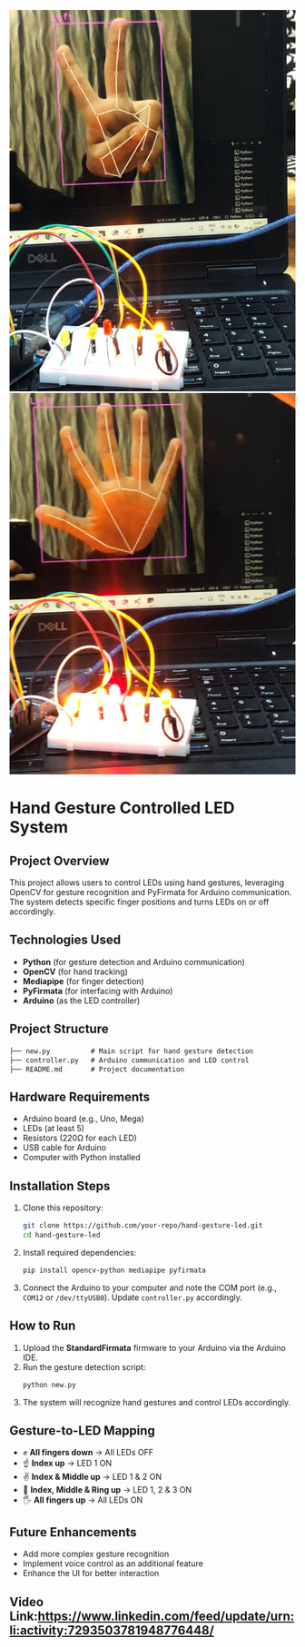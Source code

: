 ![Alt Text](https://github.com/meghawadhwani20/Hand-Gesture-LEDs-using-Arduino/blob/main/img1.jpg)
![Alt Text](https://github.com/meghawadhwani20/Hand-Gesture-LEDs-using-Arduino/blob/main/img3.jpg)
# Hand Gesture Controlled LED System

##  Project Overview
This project allows users to control LEDs using hand gestures, leveraging OpenCV for gesture recognition and PyFirmata for Arduino communication. The system detects specific finger positions and turns LEDs on or off accordingly.

##  Technologies Used
- **Python** (for gesture detection and Arduino communication)
- **OpenCV** (for hand tracking)
- **Mediapipe** (for finger detection)
- **PyFirmata** (for interfacing with Arduino)
- **Arduino** (as the LED controller)

##  Project Structure
```
├── new.py          # Main script for hand gesture detection
├── controller.py   # Arduino communication and LED control
├── README.md       # Project documentation
```

##  Hardware Requirements
- Arduino board (e.g., Uno, Mega)
- LEDs (at least 5)
- Resistors (220Ω for each LED)
- USB cable for Arduino
- Computer with Python installed

##  Installation Steps
1. Clone this repository:
   ```bash
   git clone https://github.com/your-repo/hand-gesture-led.git
   cd hand-gesture-led
   ```
2. Install required dependencies:
   ```bash
   pip install opencv-python mediapipe pyfirmata
   ```
3. Connect the Arduino to your computer and note the COM port (e.g., `COM12` or `/dev/ttyUSB0`). Update `controller.py` accordingly.

##  How to Run
1. Upload the **StandardFirmata** firmware to your Arduino via the Arduino IDE.
2. Run the gesture detection script:
   ```bash
   python new.py
   ```
3. The system will recognize hand gestures and control LEDs accordingly.

##  Gesture-to-LED Mapping
- ✊ **All fingers down** → All LEDs OFF
- ☝ **Index up** → LED 1 ON
- ✌ **Index & Middle up** → LED 1 & 2 ON
- 🤟 **Index, Middle & Ring up** → LED 1, 2 & 3 ON
- 🖐 **All fingers up** → All LEDs ON

##  Future Enhancements
- Add more complex gesture recognition
- Implement voice control as an additional feature
- Enhance the UI for better interaction

## Video Link:https://www.linkedin.com/feed/update/urn:li:activity:7293503781948776448/




